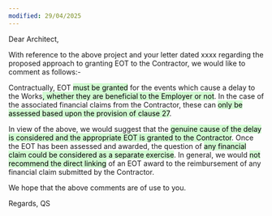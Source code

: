 ```yaml
---
modified: 29/04/2025
---
```


Dear Architect, 

With reference to the above project and your letter dated xxxx regarding the proposed approach to granting EOT to the Contractor, we would like to comment as follows:-

Contractually, EOT <mark style="background: #BBFABBA6;">must be granted</mark> for the events which cause a delay to the Works<mark style="background: #BBFABBA6;">, whether they are beneficial to the Employer or not</mark>. In the case of the associated financial claims from the Contractor, these can <mark style="background: #BBFABBA6;">only be assessed based upon the provision of clause 27</mark>.

In view of the above, we would suggest that the <mark style="background: #BBFABBA6;">genuine cause of the delay is considered and the appropriate EOT is granted to the Contractor</mark>. Once the EOT has been assessed and awarded, the question of <mark style="background: #BBFABBA6;">any financial claim could be considered as a separate exercise</mark>. In general, we would <mark style="background: #BBFABBA6;">not recommend the direct linking</mark> of an EOT award to the reimbursement of any financial claim submitted by the Contractor.

We hope that the above comments are of use to you.

Regards,
QS